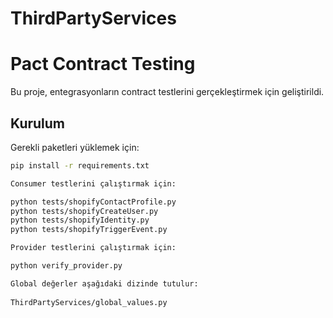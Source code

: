 # ThirdPartyServices
# Pact Contract Testing

Bu proje, entegrasyonların contract testlerini gerçekleştirmek için geliştirildi.

## Kurulum

Gerekli paketleri yüklemek için:

```bash
pip install -r requirements.txt

Consumer testlerini çalıştırmak için:

python tests/shopifyContactProfile.py
python tests/shopifyCreateUser.py
python tests/shopifyIdentity.py
python tests/shopifyTriggerEvent.py

Provider testlerini çalıştırmak için:

python verify_provider.py

Global değerler aşağıdaki dizinde tutulur:
 
ThirdPartyServices/global_values.py
